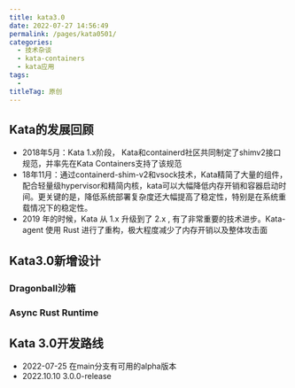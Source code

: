 ```yaml
---
title: kata3.0
date: 2022-07-27 14:56:49
permalink: /pages/kata0501/
categories:
  - 技术杂谈
  - kata-containers
  - kata应用
tags:
  - 
titleTag: 原创
---
```



## Kata的发展回顾
- 2018年5月：Kata 1.x阶段， Kata和containerd社区共同制定了shimv2接口规范，并率先在Kata Containers支持了该规范
- 18年11月：通过containerd-shim-v2和vsock技术，Kata精简了大量的组件，配合轻量级hypervisor和精简内核，kata可以大幅降低内存开销和容器启动时间。更关键的是，降低系统部署复杂度还大幅提高了稳定性，特别是在系统重载情况下的稳定性。
- 2019 年的时候，Kata 从 1.x 升级到了 2.x , 有了非常重要的技术进步。Kata-agent 使用 Rust 进行了重构，极大程度减少了内存开销以及整体攻击面





## Kata3.0新增设计

### Dragonball沙箱

### Async Rust Runtime



## Kata 3.0开发路线
- 2022-07-25 在main分支有可用的alpha版本
- 2022.10.10 3.0.0-release
